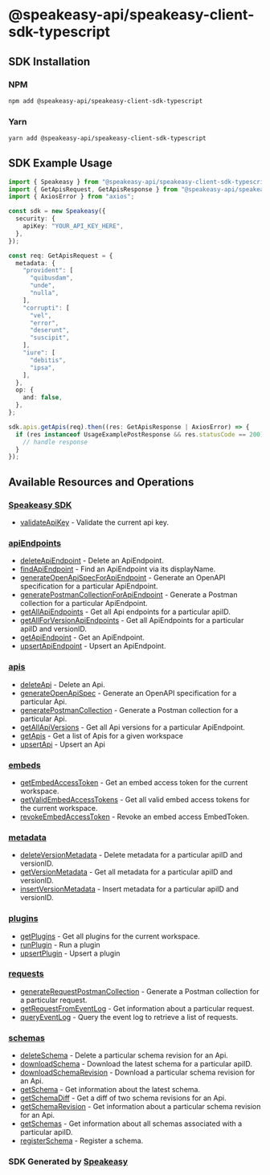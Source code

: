 # @speakeasy-api/speakeasy-client-sdk-typescript

<!-- Start SDK Installation -->
## SDK Installation

### NPM

```bash
npm add @speakeasy-api/speakeasy-client-sdk-typescript
```

### Yarn

```bash
yarn add @speakeasy-api/speakeasy-client-sdk-typescript
```
<!-- End SDK Installation -->

## SDK Example Usage
<!-- Start SDK Example Usage -->
```typescript
import { Speakeasy } from "@speakeasy-api/speakeasy-client-sdk-typescript";
import { GetApisRequest, GetApisResponse } from "@speakeasy-api/speakeasy-client-sdk-typescript/dist/sdk/models/operations";
import { AxiosError } from "axios";

const sdk = new Speakeasy({
  security: {
    apiKey: "YOUR_API_KEY_HERE",
  },
});

const req: GetApisRequest = {
  metadata: {
    "provident": [
      "quibusdam",
      "unde",
      "nulla",
    ],
    "corrupti": [
      "vel",
      "error",
      "deserunt",
      "suscipit",
    ],
    "iure": [
      "debitis",
      "ipsa",
    ],
  },
  op: {
    and: false,
  },
};

sdk.apis.getApis(req).then((res: GetApisResponse | AxiosError) => {
  if (res instanceof UsageExamplePostResponse && res.statusCode == 200) {
    // handle response
  }
});
```
<!-- End SDK Example Usage -->

<!-- Start SDK Available Operations -->
## Available Resources and Operations

### [Speakeasy SDK](docs/speakeasy/README.md)

* [validateApiKey](docs/speakeasy/validateapikey.md) - Validate the current api key.

### [apiEndpoints](docs/apiendpoints/README.md)

* [deleteApiEndpoint](docs/apiendpoints/deleteapiendpoint.md) - Delete an ApiEndpoint.
* [findApiEndpoint](docs/apiendpoints/findapiendpoint.md) - Find an ApiEndpoint via its displayName.
* [generateOpenApiSpecForApiEndpoint](docs/apiendpoints/generateopenapispecforapiendpoint.md) - Generate an OpenAPI specification for a particular ApiEndpoint.
* [generatePostmanCollectionForApiEndpoint](docs/apiendpoints/generatepostmancollectionforapiendpoint.md) - Generate a Postman collection for a particular ApiEndpoint.
* [getAllApiEndpoints](docs/apiendpoints/getallapiendpoints.md) - Get all Api endpoints for a particular apiID.
* [getAllForVersionApiEndpoints](docs/apiendpoints/getallforversionapiendpoints.md) - Get all ApiEndpoints for a particular apiID and versionID.
* [getApiEndpoint](docs/apiendpoints/getapiendpoint.md) - Get an ApiEndpoint.
* [upsertApiEndpoint](docs/apiendpoints/upsertapiendpoint.md) - Upsert an ApiEndpoint.

### [apis](docs/apis/README.md)

* [deleteApi](docs/apis/deleteapi.md) - Delete an Api.
* [generateOpenApiSpec](docs/apis/generateopenapispec.md) - Generate an OpenAPI specification for a particular Api.
* [generatePostmanCollection](docs/apis/generatepostmancollection.md) - Generate a Postman collection for a particular Api.
* [getAllApiVersions](docs/apis/getallapiversions.md) - Get all Api versions for a particular ApiEndpoint.
* [getApis](docs/apis/getapis.md) - Get a list of Apis for a given workspace
* [upsertApi](docs/apis/upsertapi.md) - Upsert an Api

### [embeds](docs/embeds/README.md)

* [getEmbedAccessToken](docs/embeds/getembedaccesstoken.md) - Get an embed access token for the current workspace.
* [getValidEmbedAccessTokens](docs/embeds/getvalidembedaccesstokens.md) - Get all valid embed access tokens for the current workspace.
* [revokeEmbedAccessToken](docs/embeds/revokeembedaccesstoken.md) - Revoke an embed access EmbedToken.

### [metadata](docs/metadata/README.md)

* [deleteVersionMetadata](docs/metadata/deleteversionmetadata.md) - Delete metadata for a particular apiID and versionID.
* [getVersionMetadata](docs/metadata/getversionmetadata.md) - Get all metadata for a particular apiID and versionID.
* [insertVersionMetadata](docs/metadata/insertversionmetadata.md) - Insert metadata for a particular apiID and versionID.

### [plugins](docs/plugins/README.md)

* [getPlugins](docs/plugins/getplugins.md) - Get all plugins for the current workspace.
* [runPlugin](docs/plugins/runplugin.md) - Run a plugin
* [upsertPlugin](docs/plugins/upsertplugin.md) - Upsert a plugin

### [requests](docs/requests/README.md)

* [generateRequestPostmanCollection](docs/requests/generaterequestpostmancollection.md) - Generate a Postman collection for a particular request.
* [getRequestFromEventLog](docs/requests/getrequestfromeventlog.md) - Get information about a particular request.
* [queryEventLog](docs/requests/queryeventlog.md) - Query the event log to retrieve a list of requests.

### [schemas](docs/schemas/README.md)

* [deleteSchema](docs/schemas/deleteschema.md) - Delete a particular schema revision for an Api.
* [downloadSchema](docs/schemas/downloadschema.md) - Download the latest schema for a particular apiID.
* [downloadSchemaRevision](docs/schemas/downloadschemarevision.md) - Download a particular schema revision for an Api.
* [getSchema](docs/schemas/getschema.md) - Get information about the latest schema.
* [getSchemaDiff](docs/schemas/getschemadiff.md) - Get a diff of two schema revisions for an Api.
* [getSchemaRevision](docs/schemas/getschemarevision.md) - Get information about a particular schema revision for an Api.
* [getSchemas](docs/schemas/getschemas.md) - Get information about all schemas associated with a particular apiID.
* [registerSchema](docs/schemas/registerschema.md) - Register a schema.
<!-- End SDK Available Operations -->

### SDK Generated by [Speakeasy](https://docs.speakeasyapi.dev/docs/using-speakeasy/client-sdks)
